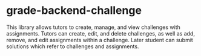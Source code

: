 # grade-backend-challenge

This library allows tutors to create, manage, and view challenges with assignments.
Tutors can create, edit, and delete challenges, as well as add, remove, and edit assignments within a challenge.
Later student can submit solutions which refer to challenges and assignments.
